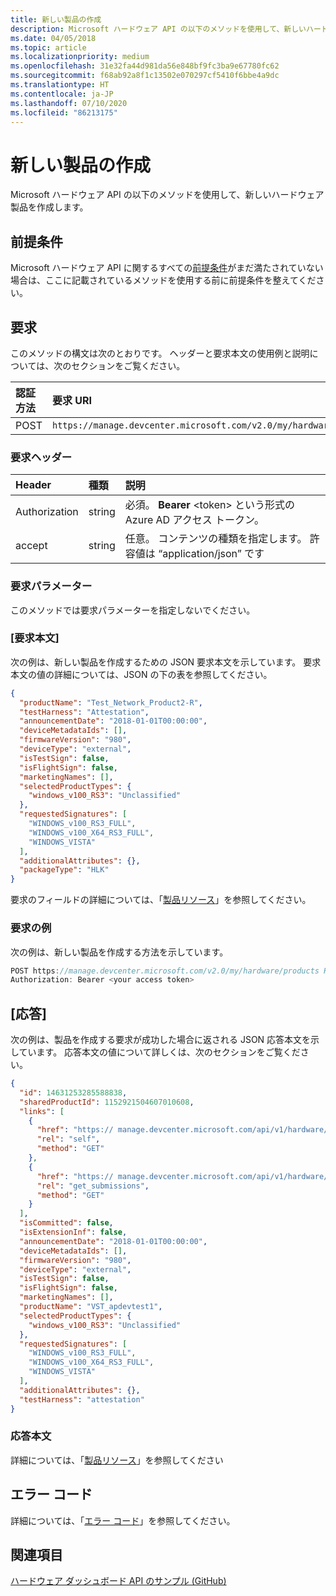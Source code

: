 ```yaml
---
title: 新しい製品の作成
description: Microsoft ハードウェア API の以下のメソッドを使用して、新しいハードウェア製品を作成します。
ms.date: 04/05/2018
ms.topic: article
ms.localizationpriority: medium
ms.openlocfilehash: 31e32fa44d981da56e848bf9fc3ba9e67780fc62
ms.sourcegitcommit: f68ab92a8f1c13502e070297cf5410f6bbe4a9dc
ms.translationtype: HT
ms.contentlocale: ja-JP
ms.lasthandoff: 07/10/2020
ms.locfileid: "86213175"
---
```

# <a name="create-a-new-product"></a>新しい製品の作成

Microsoft ハードウェア API の以下のメソッドを使用して、新しいハードウェア製品を作成します。

## <a name="prerequisites"></a>前提条件

Microsoft ハードウェア API に関するすべての[前提条件](dashboard-api.md)がまだ満たされていない場合は、ここに記載されているメソッドを使用する前に前提条件を整えてください。

## <a name="request"></a>要求

このメソッドの構文は次のとおりです。 ヘッダーと要求本文の使用例と説明については、次のセクションをご覧ください。

| 認証方法 | 要求 URI |
|:--|:--|
| POST | `https://manage.devcenter.microsoft.com/v2.0/my/hardware/products` |


### <a name="request-header"></a>要求ヘッダー

| Header | 種類 | 説明 |
|:--|:--|:--|
| Authorization | string | 必須。 **Bearer** \<token\> という形式の Azure AD アクセス トークン。 |
| accept | string | 任意。 コンテンツの種類を指定します。 許容値は “application/json” です |


### <a name="request-parameters"></a>要求パラメーター

このメソッドでは要求パラメーターを指定しないでください。

### <a name="request-body"></a>[要求本文]

次の例は、新しい製品を作成するための JSON 要求本文を示しています。 要求本文の値の詳細については、JSON の下の表を参照してください。

```json
{
  "productName": "Test_Network_Product2-R",
  "testHarness": "Attestation",
  "announcementDate": "2018-01-01T00:00:00",
  "deviceMetadataIds": [],
  "firmwareVersion": "980",
  "deviceType": "external",
  "isTestSign": false,
  "isFlightSign": false,  
  "marketingNames": [],
  "selectedProductTypes": {
    "windows_v100_RS3": "Unclassified"
  },
  "requestedSignatures": [
    "WINDOWS_v100_RS3_FULL",
    "WINDOWS_v100_X64_RS3_FULL",
    "WINDOWS_VISTA"
  ],
  "additionalAttributes": {},
  "packageType": "HLK"
}
```

要求のフィールドの詳細については、「[製品リソース](get-product-data.md#product-resource)」を参照してください。

### <a name="request-examples"></a>要求の例

次の例は、新しい製品を作成する方法を示しています。

```cpp
POST https://manage.devcenter.microsoft.com/v2.0/my/hardware/products HTTP/1.1
Authorization: Bearer <your access token>
```

## <a name="response"></a>[応答]

次の例は、製品を作成する要求が成功した場合に返される JSON 応答本文を示しています。 応答本文の値について詳しくは、次のセクションをご覧ください。

```json
{
  "id": 14631253285588838,
  "sharedProductId": 1152921504607010608,
  "links": [
    {
      "href": "https:// manage.devcenter.microsoft.com/api/v1/hardware/products/14631253285588838",
      "rel": "self",
      "method": "GET"
    },
    {
      "href": "https:// manage.devcenter.microsoft.com/api/v1/hardware/products/14631253285588838/submissions",
      "rel": "get_submissions",
      "method": "GET"
    }
  ],
  "isCommitted": false,
  "isExtensionInf": false,
  "announcementDate": "2018-01-01T00:00:00",
  "deviceMetadataIds": [],
  "firmwareVersion": "980",
  "deviceType": "external",
  "isTestSign": false,
  "isFlightSign": false,  
  "marketingNames": [],
  "productName": "VST_apdevtest1",
  "selectedProductTypes": {
    "windows_v100_RS3": "Unclassified"
  },
  "requestedSignatures": [
    "WINDOWS_v100_RS3_FULL",
    "WINDOWS_v100_X64_RS3_FULL",
    "WINDOWS_VISTA"
  ],
  "additionalAttributes": {},
  "testHarness": "attestation"
}
```

### <a name="response-body"></a>応答本文

詳細については、「[製品リソース](get-product-data.md#product-resource)」を参照してください

## <a name="error-codes"></a>エラー コード

詳細については、「[エラー コード](get-product-data.md#error-codes)」を参照してください。

## <a name="see-also"></a>関連項目

[ハードウェア ダッシュボード API のサンプル (GitHub)](https://aka.ms/hpc_async_api_samples)
